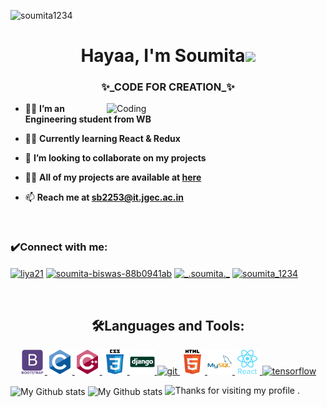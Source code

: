 
<p align="left"> <img src="https://komarev.com/ghpvc/?username=soumita1234&label=Profile%20Score&color=0e75b6&style=flat" alt="soumita1234" /> </p>


<h1 align="center">Hayaa, I'm Soumita<img src="https://raw.githubusercontent.com/MartinHeinz/MartinHeinz/master/wave.gif" width="40px"></h1>



<h3 align="center">✨_CODE FOR CREATION_✨</h3>


<img align="right" alt="Coding" width="350" src="https://user-images.githubusercontent.com/58908901/125813051-be442ee6-bece-4c1d-9c45-bfcf9dc89f4a.gif">

- 🙋‍♀️ **I’m an Engineering student from WB**

- 👩‍💻 **Currently learning React & Redux**

- 🤝 **I’m looking to collaborate on my projects**

- 💁‍♀️ **All of my projects are available at [here](https://github.com/soumita1234?tab=repositories)**


- 📫 **Reach me at sb2253@it.jgec.ac.in**
 <img src="https://metrics.lecoq.io/soumita1234?template=classic&base.header=0&base.activity=0&base.community=0&base.repositories=0&base.metadata=0&languages=1&config.timezone=Asia%2FCalcutta&config.animated=true" alt="" width="300">


<h3 align="left">✔️Connect with me:</h3>
<p align="left">
<a href="https://codepen.io/liya21" target="blank"><img align="center" src="https://raw.githubusercontent.com/rahuldkjain/github-profile-readme-generator/master/src/images/icons/Social/codepen.svg" alt="liya21" height="30" width="40" /></a>
<a href="https://linkedin.com/in/soumita-biswas-88b0941ab" target="blank"><img align="center" src="https://raw.githubusercontent.com/rahuldkjain/github-profile-readme-generator/master/src/images/icons/Social/linked-in-alt.svg" alt="soumita-biswas-88b0941ab" height="30" width="40" /></a>
<a href="https://instagram.com/_.soumita._" target="blank"><img align="center" src="https://raw.githubusercontent.com/rahuldkjain/github-profile-readme-generator/master/src/images/icons/Social/instagram.svg" alt="_.soumita._" height="30" width="40" /></a>
<a href="https://www.codechef.com/users/soumita_1234" target="blank"><img align="center" src="https://cdn.jsdelivr.net/npm/simple-icons@3.1.0/icons/codechef.svg" alt="soumita_1234" height="30" width="40" /></a>
</p>

<br>

<h2 align="center">🛠Languages and Tools:</h2>
<p align="center"> <a href="https://getbootstrap.com" target="_blank"> <img src="https://raw.githubusercontent.com/devicons/devicon/master/icons/bootstrap/bootstrap-plain-wordmark.svg" alt="bootstrap" width="40" height="40"/> </a> <a href="https://www.cprogramming.com/" target="_blank"> <img src="https://raw.githubusercontent.com/devicons/devicon/master/icons/c/c-original.svg" alt="c" width="40" height="40"/> </a> <a href="https://www.w3schools.com/cpp/" target="_blank"> <img src="https://raw.githubusercontent.com/devicons/devicon/master/icons/cplusplus/cplusplus-original.svg" alt="cplusplus" width="40" height="40"/> </a> <a href="https://www.w3schools.com/css/" target="_blank"> <img src="https://raw.githubusercontent.com/devicons/devicon/master/icons/css3/css3-original-wordmark.svg" alt="css3" width="40" height="40"/> </a> <a href="https://www.djangoproject.com/" target="_blank"> <img src="https://raw.githubusercontent.com/devicons/devicon/master/icons/django/django-original.svg" alt="django" width="40" height="40"/> </a> <a href="https://git-scm.com/" target="_blank"> <img src="https://www.vectorlogo.zone/logos/git-scm/git-scm-icon.svg" alt="git" width="40" height="40"/> </a> <a href="https://www.w3.org/html/" target="_blank"> <img src="https://raw.githubusercontent.com/devicons/devicon/master/icons/html5/html5-original-wordmark.svg" alt="html5" width="40" height="40"/> </a> <a href="https://www.mysql.com/" target="_blank"> <img src="https://raw.githubusercontent.com/devicons/devicon/master/icons/mysql/mysql-original-wordmark.svg" alt="mysql" width="40" height="40"/> </a> <a href="https://reactjs.org/" target="_blank"> <img src="https://raw.githubusercontent.com/devicons/devicon/master/icons/react/react-original-wordmark.svg" alt="react" width="40" height="40"/> </a> <a href="https://www.tensorflow.org" target="_blank"> <img src="https://www.vectorlogo.zone/logos/tensorflow/tensorflow-icon.svg" alt="tensorflow" width="40" height="40"/> </a> </p>





<img alt="My Github stats" align="center" border-radius="40px" width="1000px" height="200px" src="https://github-readme-stats.vercel.app/api?username=soumita1234&count_private=true&show_icons=true&hide_border=false&theme=default" href="https://github.com/soumita1234"/>


<img alt="My Github stats" align="center" border-radius="40px" width="1000px" height="200px" src="https://github-readme-streak-stats.herokuapp.com?user=soumita1234&ring=82DD41&fire=F8FF22" alt="saurav-skl" />
<img height="120" alt="Thanks for visiting my profile" width="100%" src="https://github.com/dibyendu415/dibyendu415/blob/master/marquee.svg" />
.
